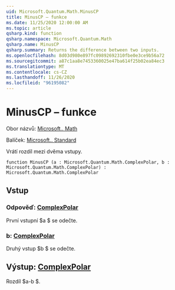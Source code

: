 ```yaml
---
uid: Microsoft.Quantum.Math.MinusCP
title: MinusCP – funkce
ms.date: 11/25/2020 12:00:00 AM
ms.topic: article
qsharp.kind: function
qsharp.namespace: Microsoft.Quantum.Math
qsharp.name: MinusCP
qsharp.summary: Returns the difference between two inputs.
ms.openlocfilehash: 8d03d980e897fc09892692310fbe0e3ce9b56a72
ms.sourcegitcommit: a87c1aa8e7453360025e47ba614f25b02ea84ec3
ms.translationtype: MT
ms.contentlocale: cs-CZ
ms.lasthandoff: 11/26/2020
ms.locfileid: "96195082"
---
```

# <a name="minuscp-function"></a>MinusCP – funkce

Obor názvů: [Microsoft.. Math](xref:Microsoft.Quantum.Math)

Balíček: [Microsoft.. Standard](https://nuget.org/packages/Microsoft.Quantum.Standard)


Vrátí rozdíl mezi dvěma vstupy.

```qsharp
function MinusCP (a : Microsoft.Quantum.Math.ComplexPolar, b : Microsoft.Quantum.Math.ComplexPolar) : Microsoft.Quantum.Math.ComplexPolar
```


## <a name="input"></a>Vstup

### <a name="a--complexpolar"></a>Odpověď: [ComplexPolar](xref:Microsoft.Quantum.Math.ComplexPolar)

První vstupní $a $ se odečte.


### <a name="b--complexpolar"></a>b: [ComplexPolar](xref:Microsoft.Quantum.Math.ComplexPolar)

Druhý vstup $b $ se odečte.



## <a name="output--complexpolar"></a>Výstup: [ComplexPolar](xref:Microsoft.Quantum.Math.ComplexPolar)

Rozdíl $a-b $.